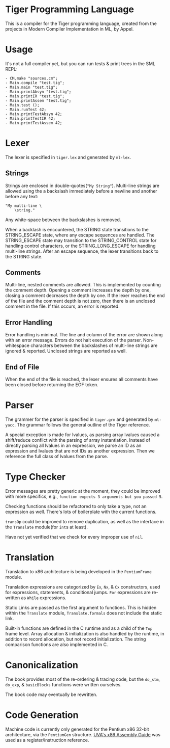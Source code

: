 # Tiger Programming Language

This is a compiler for the Tiger programming language, created from the
projects in Modern Compiler Implementation in ML, by Appel.


# Usage

It's not a full compiler yet, but you can run tests & print trees in the SML
REPL:

```
- CM.make "sources.cm";
- Main.compile "test.tig";
- Main.main "test.tig";
- Main.printAbsyn "test.tig";
- Main.printIR "test.tig";
- Main.printAssem "test.tig";
- Main.test ();
- Main.runTest 42;
- Main.printTestAbsyn 42;
- Main.printTestIR 42;
- Main.printTestAssem 42;
```

# Lexer

The lexer is specified in `tiger.lex` and generated by `ml-lex`.

## Strings

Strings are enclosed in double-quotes(`"My String"`). Multi-line strings are
allowed using the a backslash immediately before a newline and another before
any text:
```
"My multi-line \
    \string."
```
Any white-space between the backslashes is removed.

When a backlash is encountered, the STRING state transitions to the
STRING_ESCAPE state, where any escape sequences are handled. The STRING_ESCAPE
state may transition to the STRING_CONTROL state for handling control
characters, or the STRING_LONG_ESCAPE for handling multi-line strings. After an
escape sequence, the lexer transitions back to the STRING state.

## Comments

Multi-line, nested comments are allowed. This is implemented by counting the
comment depth. Opening a comment increases the depth by one, closing a comment
decreases the depth by one. If the lexer reaches the end of the file and the
comment depth is not zero, then there is an unclosed comment in the file. If
this occurs, an error is reported.

## Error Handling

Error handling is minimal. The line and column of the error are shown along with
an error message. Errors do not halt execution of the parser. Non-whitespace
characters between the backslashes of multi-line strings are ignored & reported.
Unclosed strings are reported as well.

## End of File

When the end of the file is reached, the lexer ensures all comments have been
closed before returning the EOF token.


# Parser

The grammer for the parser is specified in `tiger.grm` and generated by
`ml-yacc`. The grammar follows the general outline of the Tiger reference.

A special exception is made for lvalues, as parsing array lvalues caused a
shift/reduce conflict with the parsing of array instantiation. Instead of
directly parsing all lvalues in an expression, we parse an ID as an expression
and lvalues that are not IDs as another expression. Then we reference the
full class of lvalues from the parse.


# Type Checker

Error messages are pretty generic at the moment, they could be improved with
more specifics, e.g., `function expects 3 arguments but you passed 5`.

Checking functions should be refactored to only take a type, not an expression
as well. There's lots of boilerplate with the current functions.

`transOp` could be improved to remove duplication, as well as the interface in
the `Translate` module(for `int`s at least).

Have not yet verified that we check for every improper use of `nil`.


# Translation

Translation to x86 architecture is being developed in the `PentiumFrame`
module.

Translation expressions are categorized by `Ex`, `Nx`, & `Cx` constructors,
used for expressions, statements, & conditional jumps. `For` expressions are
re-written as `While` expressions.


Static Links are passed as the first argument to functions. This is hidden
within the `Translate` module, `Translate.formals` does not include the static
link.

Built-in functions are defined in the C runtime and as a child of the `Top`
frame level. Array allocation & initialization is also handled by the runtime,
in addition to record allocation, but not record initialization. The string
comparison functions are also implemented in C.


# Canonicalization

The book provides most of the re-ordering & tracing code, but the `do_stm`,
`do_exp`, & `basicBlocks` functions were written ourselves.

The book code may eventually be rewritten.


# Code Generation

Machine code is currently only generated for the Pentium x86 32-bit
architecture, via the `PentiumGen` structure. [UVA's x86 Assembly
Guide](assembly-guide) was used as a register/instruction reference.


[assembly-guide]: https://www.cs.virginia.edu/~evans/cs216/guides/x86.html
